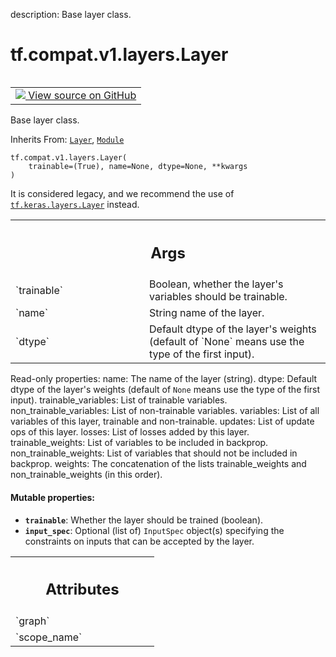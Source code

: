 description: Base layer class.

<div itemscope itemtype="http://developers.google.com/ReferenceObject">
<meta itemprop="name" content="tf.compat.v1.layers.Layer" />
<meta itemprop="path" content="Stable" />
<meta itemprop="property" content="__init__"/>
<meta itemprop="property" content="__new__"/>
</div>

# tf.compat.v1.layers.Layer

<!-- Insert buttons and diff -->

<table class="tfo-notebook-buttons tfo-api nocontent" align="left">
<td>
  <a target="_blank" href="https://github.com/keras-team/keras/tree/v2.7.0/keras/legacy_tf_layers/base.py#L158-L600">
    <img src="https://www.tensorflow.org/images/GitHub-Mark-32px.png" />
    View source on GitHub
  </a>
</td>
</table>



Base layer class.

Inherits From: [`Layer`](../../../../tf/keras/layers/Layer.md), [`Module`](../../../../tf/Module.md)

<pre class="devsite-click-to-copy prettyprint lang-py tfo-signature-link">
<code>tf.compat.v1.layers.Layer(
    trainable=(True), name=None, dtype=None, **kwargs
)
</code></pre>



<!-- Placeholder for "Used in" -->

It is considered legacy, and we recommend the use of <a href="../../../../tf/keras/layers/Layer.md"><code>tf.keras.layers.Layer</code></a>
instead.

<!-- Tabular view -->
 <table class="responsive fixed orange">
<colgroup><col width="214px"><col></colgroup>
<tr><th colspan="2"><h2 class="add-link">Args</h2></th></tr>

<tr>
<td>
`trainable`
</td>
<td>
Boolean, whether the layer's variables should be trainable.
</td>
</tr><tr>
<td>
`name`
</td>
<td>
String name of the layer.
</td>
</tr><tr>
<td>
`dtype`
</td>
<td>
Default dtype of the layer's weights (default of `None` means use the
type of the first input).
</td>
</tr>
</table>


Read-only properties:
  name: The name of the layer (string).
  dtype: Default dtype of the layer's weights (default of `None` means use the
    type of the first input).
  trainable_variables: List of trainable variables.
  non_trainable_variables: List of non-trainable variables.
  variables: List of all variables of this layer, trainable and
    non-trainable.
  updates: List of update ops of this layer.
  losses: List of losses added by this layer.
  trainable_weights: List of variables to be included in backprop.
  non_trainable_weights: List of variables that should not be
    included in backprop.
  weights: The concatenation of the lists trainable_weights and
    non_trainable_weights (in this order).

#### Mutable properties:


* <b>`trainable`</b>: Whether the layer should be trained (boolean).
* <b>`input_spec`</b>: Optional (list of) `InputSpec` object(s) specifying the
  constraints on inputs that can be accepted by the layer.




<!-- Tabular view -->
 <table class="responsive fixed orange">
<colgroup><col width="214px"><col></colgroup>
<tr><th colspan="2"><h2 class="add-link">Attributes</h2></th></tr>

<tr>
<td>
`graph`
</td>
<td>

</td>
</tr><tr>
<td>
`scope_name`
</td>
<td>

</td>
</tr>
</table>



